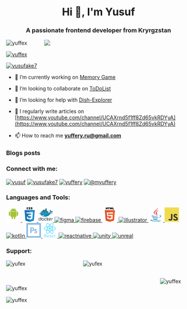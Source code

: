 <h1 align="center">Hi 👋, I'm Yusuf</h1>
<h3 align="center">A passionate frontend developer from Kryrgzstan</h3>
<img align="right" alt"Coding" width="400" src="https://upload.wikimedia.org/wikipedia/commons/thumb/c/cc/Circle-icons-dev.svg/1024px-Circle-icons-dev.svg.png">

<p align="left"> <img src="https://komarev.com/ghpvc/?username=yuffex&label=Profile%20views&color=0e75b6&style=flat" alt="yuffex" /> </p>

<p align="left"> <a href="https://github.com/ryo-ma/github-profile-trophy"><img src="https://github-profile-trophy.vercel.app/?username=yuffex" alt="yuffex" /></a> </p>

<p align="left"> <a href="https://twitter.com/yusufake7" target="blank"><img src="https://img.shields.io/twitter/follow/yusufake7?logo=twitter&style=for-the-badge" alt="yusufake7" /></a> </p>

- 🔭 I’m currently working on [Memory Game](https://github.com/yuffex/Memory-Game)

- 👯 I’m looking to collaborate on [ToDoList](https://github.com/yuffex/ToDoList)

- 🤝 I’m looking for help with [Dish-Explorer](https://github.com/yuffex/Dish-Explorer)

- 📝 I regularly write articles on [https://www.youtube.com/channel/UCAXrnd5f1ff8Zd65vkRDYyA](https://www.youtube.com/channel/UCAXrnd5f1ff8Zd65vkRDYyA)

- 📫 How to reach me **yuffery.ru@gmail.com**

### Blogs posts
<!-- BLOG-POST-LIST:START -->
<!-- BLOG-POST-LIST:END -->

<h3 align="left">Connect with me:</h3>
<p align="left">
<a href="https://dev.to/yusuf" target="blank"><img align="center" src="https://raw.githubusercontent.com/rahuldkjain/github-profile-readme-generator/master/src/images/icons/Social/devto.svg" alt="yusuf" height="30" width="40" /></a>
<a href="https://twitter.com/yusufake7" target="blank"><img align="center" src="https://raw.githubusercontent.com/rahuldkjain/github-profile-readme-generator/master/src/images/icons/Social/twitter.svg" alt="yusufake7" height="30" width="40" /></a>
<a href="https://instagram.com/yuffery" target="blank"><img align="center" src="https://raw.githubusercontent.com/rahuldkjain/github-profile-readme-generator/master/src/images/icons/Social/instagram.svg" alt="yuffery" height="30" width="40" /></a>
<a href="https://www.youtube.com/c/@myuffery" target="blank"><img align="center" src="https://raw.githubusercontent.com/rahuldkjain/github-profile-readme-generator/master/src/images/icons/Social/youtube.svg" alt="@myuffery" height="30" width="40" /></a>
</p>

<h3 align="left">Languages and Tools:</h3>
<p align="left"> <a href="https://developer.android.com" target="_blank" rel="noreferrer"> <img src="https://raw.githubusercontent.com/devicons/devicon/master/icons/android/android-original-wordmark.svg" alt="android" width="40" height="40"/> </a> <a href="https://www.w3schools.com/css/" target="_blank" rel="noreferrer"> <img src="https://raw.githubusercontent.com/devicons/devicon/master/icons/css3/css3-original-wordmark.svg" alt="css3" width="40" height="40"/> </a> <a href="https://www.docker.com/" target="_blank" rel="noreferrer"> <img src="https://raw.githubusercontent.com/devicons/devicon/master/icons/docker/docker-original-wordmark.svg" alt="docker" width="40" height="40"/> </a> <a href="https://www.figma.com/" target="_blank" rel="noreferrer"> <img src="https://www.vectorlogo.zone/logos/figma/figma-icon.svg" alt="figma" width="40" height="40"/> </a> <a href="https://firebase.google.com/" target="_blank" rel="noreferrer"> <img src="https://www.vectorlogo.zone/logos/firebase/firebase-icon.svg" alt="firebase" width="40" height="40"/> </a> <a href="https://www.w3.org/html/" target="_blank" rel="noreferrer"> <img src="https://raw.githubusercontent.com/devicons/devicon/master/icons/html5/html5-original-wordmark.svg" alt="html5" width="40" height="40"/> </a> <a href="https://www.adobe.com/in/products/illustrator.html" target="_blank" rel="noreferrer"> <img src="https://www.vectorlogo.zone/logos/adobe_illustrator/adobe_illustrator-icon.svg" alt="illustrator" width="40" height="40"/> </a> <a href="https://www.java.com" target="_blank" rel="noreferrer"> <img src="https://raw.githubusercontent.com/devicons/devicon/master/icons/java/java-original.svg" alt="java" width="40" height="40"/> </a> <a href="https://developer.mozilla.org/en-US/docs/Web/JavaScript" target="_blank" rel="noreferrer"> <img src="https://raw.githubusercontent.com/devicons/devicon/master/icons/javascript/javascript-original.svg" alt="javascript" width="40" height="40"/> </a> <a href="https://kotlinlang.org" target="_blank" rel="noreferrer"> <img src="https://www.vectorlogo.zone/logos/kotlinlang/kotlinlang-icon.svg" alt="kotlin" width="40" height="40"/> </a> <a href="https://www.photoshop.com/en" target="_blank" rel="noreferrer"> <img src="https://raw.githubusercontent.com/devicons/devicon/master/icons/photoshop/photoshop-line.svg" alt="photoshop" width="40" height="40"/> </a> <a href="https://reactjs.org/" target="_blank" rel="noreferrer"> <img src="https://raw.githubusercontent.com/devicons/devicon/master/icons/react/react-original-wordmark.svg" alt="react" width="40" height="40"/> </a> <a href="https://reactnative.dev/" target="_blank" rel="noreferrer"> <img src="https://reactnative.dev/img/header_logo.svg" alt="reactnative" width="40" height="40"/> </a> <a href="https://unity.com/" target="_blank" rel="noreferrer"> <img src="https://www.vectorlogo.zone/logos/unity3d/unity3d-icon.svg" alt="unity" width="40" height="40"/> </a> <a href="https://unrealengine.com/" target="_blank" rel="noreferrer"> <img src="https://raw.githubusercontent.com/kenangundogan/fontisto/036b7eca71aab1bef8e6a0518f7329f13ed62f6b/icons/svg/brand/unreal-engine.svg" alt="unreal" width="40" height="40"/> </a> </p>

<h3 align="left">Support:</h3>
<p><a href="https://www.buymeacoffee.com/yufex"> <img align="left" src="https://cdn.buymeacoffee.com/buttons/v2/default-yellow.png" height="50" width="210" alt="yufex" /></a><a href="https://ko-fi.com/yufex"> <img align="left" src="https://cdn.ko-fi.com/cdn/kofi3.png?v=3" height="50" width="210" alt="yufex" /></a></p><br><br>

<p><img align="left" src="https://github-readme-stats.vercel.app/api/top-langs?username=yuffex&show_icons=true&locale=en&layout=compact" alt="yuffex" /></p>

<p>&nbsp;<img align="center" src="https://github-readme-stats.vercel.app/api?username=yuffex&show_icons=true&locale=en" alt="yuffex" /></p>

<p><img align="center" src="https://github-readme-streak-stats.herokuapp.com/?user=yuffex&" alt="yuffex" /></p>
